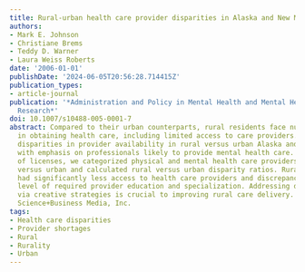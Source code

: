 ```yaml
---
title: Rural-urban health care provider disparities in Alaska and New Mexico
authors:
- Mark E. Johnson
- Christiane Brems
- Teddy D. Warner
- Laura Weiss Roberts
date: '2006-01-01'
publishDate: '2024-06-05T20:56:28.714415Z'
publication_types:
- article-journal
publication: '*Administration and Policy in Mental Health and Mental Health Services
  Research*'
doi: 10.1007/s10488-005-0001-7
abstract: Compared to their urban counterparts, rural residents face numerous disparities
  in obtaining health care, including limited access to care providers. We assessed
  disparities in provider availability in rural versus urban Alaska and New Mexico,
  with emphasis on professionals likely to provide mental health care. Using lists
  of licenses, we categorized physical and mental health care providers into rural
  versus urban and calculated rural versus urban disparity ratios. Rural residents
  had significantly less access to health care providers and discrepancies grew with
  level of required provider education and specialization. Addressing disparities
  via creative strategies is crucial to improving rural care delivery. © 2005 Springer
  Science+Business Media, Inc.
tags:
- Health care disparities
- Provider shortages
- Rural
- Rurality
- Urban
---
```

